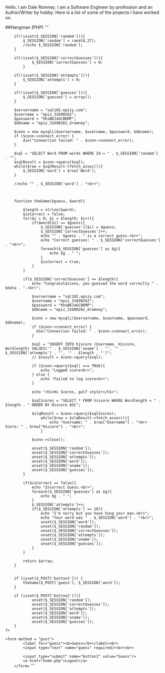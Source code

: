 Hello, I am Dale Romney. I am a Software Engineer by profession and an Author/Writer by hobby.
Here is a list of some of the projects I have worked on.

##Hangman (PHP)
'''
<?php

session_start();
?>

<!DOCTYPE html>
<title>Hangman Game</title>

<html>
<body>
	<?php
		
		if(!isset($_SESSION['random'])){
	        $_SESSION['random'] = rand(8,27);
			//echo $_SESSION['random'];
        }
		
		if(!isset($_SESSION['correctGuesses'])){
	            $_SESSION['correctGuesses'] = 0;
            }
			
		if(!isset($_SESSION['attempts'])){
			$_SESSION['attempts'] = 0;
		}
		
		if(!isset($_SESSION['guesses'])){
			$_SESSION['guesses'] = array();
		}
			
		$servername = "sql102.epizy.com";
		$username = "epiz_31690262";
		$password = "hhsBKJaGCBKMP";
		$dbname = "epiz_31690262_dromney";
		
		$conn = new mysqli($servername, $username, $password, $dbname);
        if ($conn->connect_error) {
            die("Connection failed: " . $conn->connect_error);
        }
		
		$sql = "SELECT Word FROM words WHERE Id = " . $_SESSION['random'] . "";
		$sqlResult = $conn->query($sql);
		while($row = $sqlResult->fetch_assoc()){
			$_SESSION['word'] = $row['Word'];
		}
		
		//echo "" . $_SESSION['word'] . "<br>";
		
		
		
		function theGame($guess, $word){
			
			$length = strlen($word);
			$isCorrect = false;
			for($i = 0; $i < $length; $i++){
				if($word[$i] == $guess){
					$_SESSION['guesses'][$i] = $guess;
					$_SESSION['correctGuesses']++;
					echo "" . $guess . " is a correct guess.<br>";
					echo "Correct guesses: " . $_SESSION['correctGuesses'] . "<br>";
					foreach($_SESSION['guesses'] as $g){
						echo $g . " ";
					}
					$isCorrect = true;
				}
			}
			
			if($_SESSION['correctGuesses'] == $length){
				echo "Congratulations, you guessed the word correclty " . $data . ".<br>";
				
				$servername = "sql102.epizy.com";
				$username = "epiz_31690262";
				$password = "hhsBKJaGCBKMP";
				$dbname = "epiz_31690262_dromney";
				
				$conn = new mysqli($servername, $username, $password, $dbname);
                if ($conn->connect_error) {
                  die("Connection failed: " . $conn->connect_error);
                }
  
                $sql = "INSERT INTO hiscore (Username, Hiscore, Wordlength) VALUES('" . $_SESSION['uname'] . "', '" . $_SESSION['attempts'] . "', '" . $length . "')";
				// $result = $conn->query($sql);
				
				if ($conn->query($sql) === TRUE){
                    echo "Logged score<br>";
                } else {
                    echo "Failed to log score<br>";
                }
				
				echo "<h1>Hi Scores, golf style!</h1>";
				
				$sqlScores = "SELECT * FROM hiscore WHERE Wordlength = " . $length . " ORDER BY Hiscore ASC";
				
				$slqResult = $conn->query($sqlScores);
					while($row = $slqResult->fetch_assoc()){
						echo "Username: " . $row["Username"] . "<br> Score: " . $row["Hiscore"] . "<br>";
					}
				
                $conn->close();
				
				unset($_SESSION['random']);
				unset($_SESSION['correctGuesses']);
				unset($_SESSION['attempts']);
				unset($_SESSION['word']);
				unset($_SESSION['uname']);
				unset($_SESSION['guesses']);
			}
			
			if($isCorrect == false){	
				echo "Incorrect Guess.<br>";
				foreach($_SESSION['guesses'] as $g){
					echo $g . " ";
				}
				$_SESSION['attempts']++;
				if($_SESSION['attempts'] == 10){
					echo "I'm sorry but you have hung your man.<br>";
					echo "Your word was " . $_SESSION['word'] . "<br>";
					unset($_SESSION['word']);
					unset($_SESSION['random']);
					unset($_SESSION['correctGuesses']);
					unset($_SESSION['attempts']);
					unset($_SESSION['uname']);
					unset($_SESSION['guesses']);
				}
			}
			
			return $array;
		}
		
		
		if (isset($_POST['button1'])) {
			theGame($_POST['guess'], $_SESSION['word']);
		}
		
		if (isset($_POST['button2'])){
				unset($_SESSION['random']);
				unset($_SESSION['correctGuesses']);
				unset($_SESSION['attempts']);
				unset($_SESSION['word']);
				unset($_SESSION['uname']);
				unset($_SESSION['guesses']);
		}
	?>
	
	<form method = "post">
		    <label for="guess"><b>Guess</b></label><br> 
		    <input type="text" name="guess" required/><br><br>
			
			<input type="submit" name="button1" value="Guess"/>
			<a href="home.php">Logout</a>
		</form>
</body>
</html>
'''
